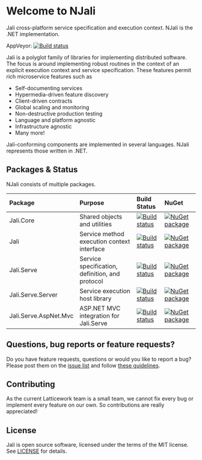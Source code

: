 # Welcome to NJali
Jali cross-platform service specification and execution context. NJali is the .NET implementation.

[comment]: # (This document is modeled after the NLog README.md file.)

AppVeyor: [![Build status](https://ci.appveyor.com/api/projects/status/tee4xl00svt85g1x?svg=true)](https://ci.appveyor.com/project/kenbrubaker/njali)

Jali is a polyglot family of libraries for implementing distributed
software. The focus is around implementing robust routines in the context 
of an explicit execution context and service specification. These features 
permit rich microservice features such as

* Self-documenting services
* Hypermedia-driven feature discovery
* Client-driven contracts
* Global scaling and monitoring
* Non-destructive production testing
* Language and platform agnostic
* Infrastructure agnostic
* Many more!

Jali-conforming components are implemented in several languages. NJali represents those written in .NET.

## Packages & Status
NJali consists of multiple packages.

| Package | Purpose | Build Status | NuGet |
| :-- | :-- | :-- | :-- |
| Jali.Core | Shared objects and utilities | [![Build status](https://ci.appveyor.com/api/projects/status/tee4xl00svt85g1x?svg=true)](https://ci.appveyor.com/project/kenbrubaker/njali)| [![NuGet package](https://img.shields.io/nuget/v/Jali.Core.svg)](https://www.nuget.org/packages/Jali.Core) |
| Jali | Service method execution context interface | [![Build status](https://ci.appveyor.com/api/projects/status/tee4xl00svt85g1x?svg=true)](https://ci.appveyor.com/project/kenbrubaker/njali)| [![NuGet package](https://img.shields.io/nuget/v/Jali.svg)](https://www.nuget.org/packages/Jali) |
| Jali.Serve | Service specification, definition, and protocol | [![Build status](https://ci.appveyor.com/api/projects/status/tee4xl00svt85g1x?svg=true)](https://ci.appveyor.com/project/kenbrubaker/njali)| [![NuGet package](https://img.shields.io/nuget/v/Jali.Serve.svg)](https://www.nuget.org/packages/Jali.Serve) |
| Jali.Serve.Server | Service execution host library | [![Build status](https://ci.appveyor.com/api/projects/status/tee4xl00svt85g1x?svg=true)](https://ci.appveyor.com/project/kenbrubaker/njali)| [![NuGet package](https://img.shields.io/nuget/v/Jali.Serve.Server.svg)](https://www.nuget.org/packages/Jali.Serve.Server) |
| Jali.Serve.AspNet.Mvc | ASP.NET MVC integration for Jali.Serve | [![Build status](https://ci.appveyor.com/api/projects/status/tee4xl00svt85g1x?svg=true)](https://ci.appveyor.com/project/kenbrubaker/njali)| [![NuGet package](https://img.shields.io/nuget/v/Jali.Serve.AspNet.Mvc.svg)](https://www.nuget.org/packages/Jali.Serve.AspNet.Mvc) |

## Questions, bug reports or feature requests?
Do you have feature requests, questions or would you like to report a bug? Please post them on the [issue list](https://github.com/Latticework/njali/issues) and follow [these guidelines](CONTRIBUTING.md).


## Contributing
As the current Latticework team is a small team, we cannot fix every bug or implement every feature on our own. So contributions are really appreciated!

## License
Jali is open source software, licensed under the terms of the MIT license. 
See [LICENSE](LICENSE) for details.
